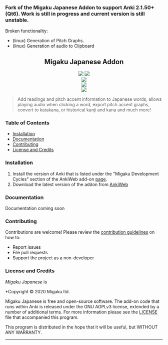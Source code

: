 ### Fork of the Migaku Japanese Addon to support Anki 2.1.50+ (Qt6). Work is still in progress and current version is still unstable.

Broken functionality:
- (linux) Generation of Pitch Graphs.
- (linux) Generation of audio to Clipboard 
<h2 align="center">Migaku Japanese Addon</h2>

<p align="center">
<a title="Rate on AnkiWeb" href="https://ankiweb.net/shared/info/278530045"><img src="https://glutanimate.com/logos/ankiweb-rate.svg"></a>
<a title="License: GNU AGPLv3" href="https://github.com/migaku-official/Migaku-Japanese-Addon/blob/master/LICENSE"><img  src="https://img.shields.io/badge/license-GNU AGPLv3-green.svg"></a>
<br>
<a title="Support us on Patreon" href="https://www.patreon.com/Migaku"><img src="https://img.shields.io/badge/patreon-support-orange.svg"></a>
<br>
<a title="Subscribe to Immerse with Migaku" href="https://www.youtube.com/c/ImmerseWithYoga"><img src="https://img.shields.io/badge/YouTube-Immerse%20with%20Yoga-red"></a>
<br>
<a title="Follow us on Twitter" href="https://twitter.com/Migaku_Yoga"><img src="https://img.shields.io/badge/Twitter-Immerse%20with%20Yoga-blue"></a>
</p>

>Add readings and pitch accent information to Japanese words, allows playing audio when clicking a word, export pitch accent graphs, convert to katakana, or historical kanji and kana and much more!

### Table of Contents

- [Installation](#installation)
- [Documentation](#documentation)
- [Contributing](#contributing)
- [License and Credits](#license-and-credits)

### Installation

1. Install the version of Anki that is listed under the "Migaku Development Cycles" section of the AnkiWeb add-on [page](https://ankiweb.net/shared/info/278530045).
2. Download the latest version of the addon from [AnkiWeb](https://ankiweb.net/shared/info/278530045)

### Documentation

Documentation coming soon

### Contributing

Contributions are welcome! Please review the [contribution guidelines](./.github/CONTRIBUTING.md) on how to:

- Report issues
- File pull requests
- Support the project as a non-developer

### License and Credits

*Migaku Japanese* is

*Copyright © 2020 Migaku ltd.

Migaku Japanese is free and open-source software. The add-on code that runs within Anki is released under the GNU AGPLv3 license, extended by a number of additional terms. For more information please see the [LICENSE](https://github.com/migaku-official/Migaku-Japanese-Addon/blob/master/LICENSE) file that accompanied this program.

This program is distributed in the hope that it will be useful, but WITHOUT ANY WARRANTY.

----
